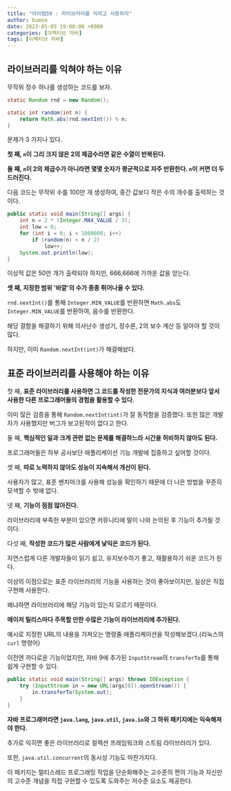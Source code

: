 ```yaml
---
title: "아이템59 : 라이브러리를 익히고 사용하라"
author: bumoo
date: 2023-05-05 19:08:00 +0900
categories: [이펙티브 자바]
tags: [이펙티브 자바]
---
```


## 라이브러리를 익혀야 하는 이유

무작위 정수 하나를 생성하는 코드를 보자.

```java
static Random rnd = new Random();

static int random(int n) {
    return Math.abs(rnd.nextInt()) % n;
}
```

문제가 3 가지나 있다.

**첫 째, `n`이 그리 크지 않은 2의 제곱수라면 같은 수열이 반복된다.**

**둘 째, `n`이 2의 제곱수가 아니라면 몇몇 숫자가 평균적으로 자주 반환한다. `n`이 커면 더 두드러진다.**

다음 코드는 무작위 수를 100만 개 생성하여, 중간 값보다 작은 수의 개수를 출력하는 것이다.

```java
public static void main(String[] args) {
    int n = 2 * (Integer.MAX_VALUE / 3);
    int low = 0;
    for (int i = 0; i < 1000000; i++)
        if (random(n) < n / 2)
            low++;
    System.out.println(low);
}
```

이상적 값은 50만 개가 출력되야 하지만, 666,666에 가까운 값을 얻는다.

**셋 째, 지정한 범위 '바깥'의 수가 종종 튀어나올 수 있다.**

`rnd.nextInt()`를 통해 `Integer.MIN_VALUE`를 반환하면 `Math.abs`도 `Integer.MIN_VALUE`를 반환하여, 음수를 반환한다.

해당 결함을 해결하기 위해 의사난수 생성기, 정수론, 2의 보수 계산 등 알아야 할 것이 많다.

하지만, 이미 `Random.nextInt(int)`가 해결해놨다.

## 표준 라이브러리를 사용해야 하는 이유

첫 째, **표준 라이브러리를 사용하면 그 코드를 작성한 전문가의 지식과 여러분보다 앞서 사용한 다른 프로그래머들의 경험을 활용할 수 있다.**

이미 많은 검증을 통해 `Random.nextInt(int)`가 잘 동작함을 검증했다. 또한 많은 개발자가 사용했지만 버그가 보고된적이 없다고 한다.

둘 째, **핵심적인 일과 크게 관련 없는 문제를 해결하느라 시간을 허비하지 않아도 된다.**

프로그래머들은 하부 공사보단 애플리케이션 기능 개발에 집중하고 싶어할 것이다.

셋 째, **따로 노력하지 않아도 성능이 지속해서 개선이 된다.**

사용자가 많고, 표준 벤치마크를 사용해 성능을 확인하기 때문에 더 나은 방법을 꾸준히 모색할 수 밖에 없다.

넷 째, **기능이 점점 많아진다.**

라이브러리에 부족한 부분이 있으면 커뮤니티에 말이 나와 논의된 후 기능이 추가될 것이다.

다섯 째, **작성한 코드가 많은 사람에게 낯익은 코드가 된다.**

자연스럽게 다른 개발자들이 읽기 쉽고, 유지보수하기 좋고, 재활용하기 쉬운 코드가 된다.

이상의 이점으로는 표준 라이브러리의 기능을 사용하는 것이 좋아보이지만, 실상은 직접 구현해 사용한다.

왜냐하면 라이브러리에 해당 기능이 있는지 모르기 때문이다.

**메이저 릴리스마다 주목할 만한 수많은 기능이 라이브러리에 추가된다.**

예시로 지정한 URL의 내용을 가져오는 명령줄 애플리케이션을 작성해보겠다.(리눅스의 `curl` 명령어)

이전엔 까다로운 기능이었지만, 자바 9에 추가된 `InputStream`의 `transferTo`를 통해 쉽게 구현할 수 있다.

```java
public static void main(String[] args) throws IOException {
    try (InputStream in = new URL(args[0]).openStream()) {
        in.transferTo(System.out);
    }
}
```

**자바 프로그래머라면 `java.lang`, `java.util`, `java.io`와 그 하위 패키지에는 익숙해져야 한다.**

추가로 익히면 좋은 라이브러리로 컬렉션 프레임워크와 스트림 라이브러리가 있다.

또한, `java.util.concurrent`의 동시성 기능도 마찬가지다. 

이 패키지는 멀티스레드 프로그래밍 작업을 단순화해주는 고수준의 편의 기능과 자신만의 고수준 개념을 직접 구현할 수 있도록 도와주는 저수준 요소도 제공한다.
